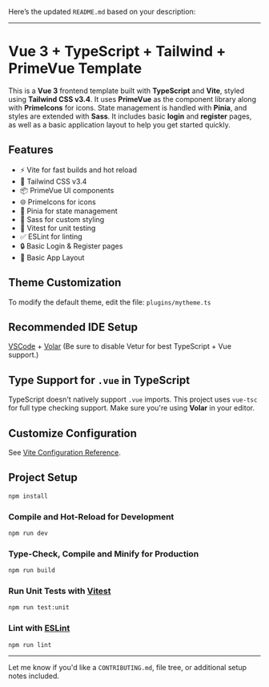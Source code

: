 Here’s the updated `README.md` based on your description:

---

# Vue 3 + TypeScript + Tailwind + PrimeVue Template

This is a **Vue 3** frontend template built with **TypeScript** and **Vite**, styled using **Tailwind CSS v3.4**. It uses **PrimeVue** as the component library along with **PrimeIcons** for icons. State management is handled with **Pinia**, and styles are extended with **Sass**. It includes basic **login** and **register** pages, as well as a basic application layout to help you get started quickly.

## Features

- ⚡ Vite for fast builds and hot reload
- 🎨 Tailwind CSS v3.4
- 📦 PrimeVue UI components
- 🌐 PrimeIcons for icons
- 🧠 Pinia for state management
- 💅 Sass for custom styling
- 🧪 Vitest for unit testing
- ✅ ESLint for linting
- 🔒 Basic Login & Register pages
- 🧱 Basic App Layout

## Theme Customization

To modify the default theme, edit the file:
`plugins/mytheme.ts`

## Recommended IDE Setup

[VSCode](https://code.visualstudio.com/) + [Volar](https://marketplace.visualstudio.com/items?itemName=Vue.volar)
(Be sure to disable Vetur for best TypeScript + Vue support.)

## Type Support for `.vue` in TypeScript

TypeScript doesn't natively support `.vue` imports. This project uses `vue-tsc` for full type checking support.
Make sure you're using **Volar** in your editor.

## Customize Configuration

See [Vite Configuration Reference](https://vite.dev/config/).

## Project Setup

```bash
npm install
```

### Compile and Hot-Reload for Development

```bash
npm run dev
```

### Type-Check, Compile and Minify for Production

```bash
npm run build
```

### Run Unit Tests with [Vitest](https://vitest.dev/)

```bash
npm run test:unit
```

### Lint with [ESLint](https://eslint.org/)

```bash
npm run lint
```

---

Let me know if you'd like a `CONTRIBUTING.md`, file tree, or additional setup notes included.

